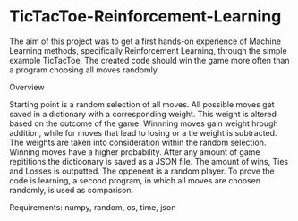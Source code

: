 # TicTacToe-Reinforcement-Learning

The aim of this project was to get a first hands-on experience of Machine Learning methods, specifically Reinforcement Learning, through the simple example TicTacToe.
The created code should win the game more often than a program choosing all moves randomly.

Overview

Starting point is a random selection of all moves.
All possible moves get saved in a dictionary with a corresponding weight.
This weight is altered based on the outcome of the game. 
Winnning moves gain weight hrough addition, while for moves that lead to losing or a tie weight is subtracted. 
The weights are taken into consideration within the random selection. Winning moves have a higher probability.
After any amount of game repititions the dictioonary is saved as a JSON file.
The amount of wins, Ties and Losses is outputted.
The oppenent is a random player.
To prove the code is learning, a second program, in which all moves are choosen randomly, is used as comparison.

Requirements: numpy, random, os, time, json
